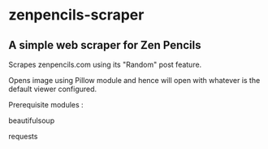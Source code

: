 # zenpencils-scraper
## A simple web scraper for Zen Pencils

Scrapes zenpencils.com using its "Random" post feature.

Opens image using Pillow module and hence will open with whatever is the default viewer configured.

Prerequisite modules :

  beautifulsoup

  requests
